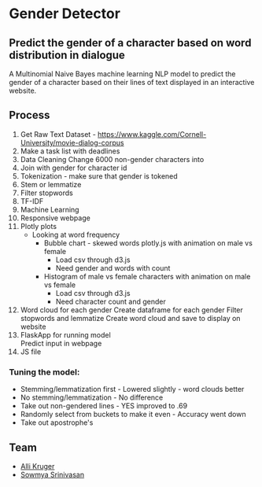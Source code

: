 # Gender Detector
## Predict the gender of a character based on word distribution in dialogue
A Multinomial Naive Bayes machine learning NLP model to predict the gender of a character based on their lines of text displayed in an interactive website.

## Process
1. Get Raw Text Dataset - https://www.kaggle.com/Cornell-University/movie-dialog-corpus
2. Make a task list with deadlines
3. Data Cleaning
    Change 6000 non-gender characters into 
4. Join with gender for character id
5. Tokenization - make sure that gender is tokened
6. Stem or lemmatize
7. Filter stopwords
8. TF-IDF
9. Machine Learning
10. Responsive webpage
11. Plotly plots
    - Looking at word frequency  
        - Bubble chart - skewed words plotly.js with animation on male vs female
            - Load csv through d3.js
            - Need gender and words with count
        - Histogram of male vs female characters with animation on male vs female
            - Load csv through d3.js
            - Need character count and gender
12. Word cloud for each gender 
    Create dataframe for each gender
    Filter stopwords and lemmatize
    Create word cloud and save to display on website
13. FlaskApp for running model   
    Predict input in webpage
14. JS file 

### Tuning the model:
   - Stemming/lemmatization first - Lowered slightly - word clouds better
   - No stemming/lemmatization - No difference
   - Take out non-gendered lines - YES improved to .69
   - Randomly select from buckets to make it even - Accuracy went down
   - Take out apostrophe's

## Team
- [Alli Kruger](https://github.com/positivelyalli)
- [Sowmya Srinivasan](https://github.com/sowmyasrinivasan)
